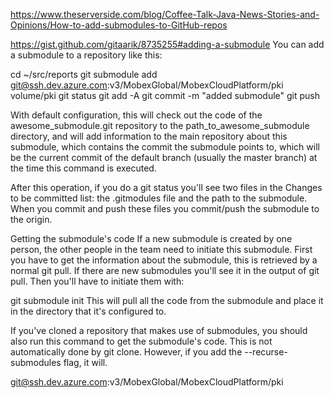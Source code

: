 https://www.theserverside.com/blog/Coffee-Talk-Java-News-Stories-and-Opinions/How-to-add-submodules-to-GitHub-repos

https://gist.github.com/gitaarik/8735255#adding-a-submodule
You can add a submodule to a repository like this:

cd ~/src/reports
git submodule add git@ssh.dev.azure.com:v3/MobexGlobal/MobexCloudPlatform/pki volume/pki
git status
git add -A
git commit -m "added submodule"
git push

With default configuration, this will check out the code of the awesome_submodule.git repository to the path_to_awesome_submodule directory, and will add information to the main repository about this submodule, which contains the commit the submodule points to, which will be the current commit of the default branch (usually the master branch) at the time this command is executed.

After this operation, if you do a git status you'll see two files in the Changes to be committed list: the .gitmodules file and the path to the submodule. When you commit and push these files you commit/push the submodule to the origin.

Getting the submodule's code
If a new submodule is created by one person, the other people in the team need to initiate this submodule. First you have to get the information about the submodule, this is retrieved by a normal git pull. If there are new submodules you'll see it in the output of git pull. Then you'll have to initiate them with:

git submodule init
This will pull all the code from the submodule and place it in the directory that it's configured to.

If you've cloned a repository that makes use of submodules, you should also run this command to get the submodule's code. This is not automatically done by git clone. However, if you add the --recurse-submodules flag, it will.


git@ssh.dev.azure.com:v3/MobexGlobal/MobexCloudPlatform/pki